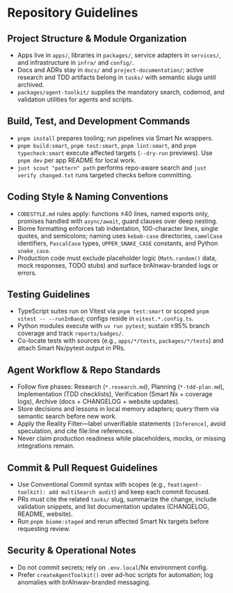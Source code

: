 # Repository Guidelines

## Project Structure & Module Organization
- Apps live in `apps/`, libraries in `packages/`, service adapters in `services/`, and infrastructure in `infra/` and `config/`.
- Docs and ADRs stay in `docs/` and `project-documentation/`; active research and TDD artifacts belong in `tasks/` with semantic slugs until archived.
- `packages/agent-toolkit/` supplies the mandatory search, codemod, and validation utilities for agents and scripts.

## Build, Test, and Development Commands
- `pnpm install` prepares tooling; run pipelines via Smart Nx wrappers.
- `pnpm build:smart`, `pnpm test:smart`, `pnpm lint:smart`, and `pnpm typecheck:smart` execute affected targets (`--dry-run` previews). Use `pnpm dev` per app README for local work.
- `just scout "pattern" path` performs repo-aware search and `just verify changed.txt` runs targeted checks before committing.

## Coding Style & Naming Conventions
- `CODESTYLE.md` rules apply: functions ≤40 lines, named exports only, promises handled with `async/await`, guard clauses over deep nesting.
- Biome formatting enforces tab indentation, 100-character lines, single quotes, and semicolons; naming uses `kebab-case` directories, `camelCase` identifiers, `PascalCase` types, `UPPER_SNAKE_CASE` constants, and Python `snake_case`.
- Production code must exclude placeholder logic (`Math.random()` data, mock responses, TODO stubs) and surface brAInwav-branded logs or errors.

## Testing Guidelines
- TypeScript suites run on Vitest via `pnpm test:smart` or scoped `pnpm vitest -- --runInBand`; configs reside in `vitest.*.config.ts`.
- Python modules execute with `uv run pytest`; sustain ≥95% branch coverage and track `reports/badges/`.
- Co-locate tests with sources (e.g., `apps/*/tests`, `packages/*/tests`) and attach Smart Nx/pytest output in PRs.

## Agent Workflow & Repo Standards
- Follow five phases: Research (`*.research.md`), Planning (`*-tdd-plan.md`), Implementation (TDD checklists), Verification (Smart Nx + coverage logs), Archive (docs + CHANGELOG + website updates).
- Store decisions and lessons in local memory adapters; query them via semantic search before new work.
- Apply the Reality Filter—label unverifiable statements `[Inference]`, avoid speculation, and cite file:line references.
- Never claim production readiness while placeholders, mocks, or missing integrations remain.

## Commit & Pull Request Guidelines
- Use Conventional Commit syntax with scopes (e.g., `feat(agent-toolkit): add multiSearch audit`) and keep each commit focused.
- PRs must cite the related `tasks/` slug, summarize the change, include validation snippets, and list documentation updates (CHANGELOG, README, website).
- Run `pnpm biome:staged` and rerun affected Smart Nx targets before requesting review.

## Security & Operational Notes
- Do not commit secrets; rely on `.env.local`/Nx environment config.
- Prefer `createAgentToolkit()` over ad-hoc scripts for automation; log anomalies with brAInwav-branded messaging.
